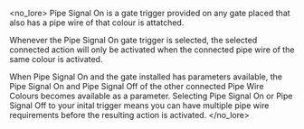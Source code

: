 <no_lore>
Pipe Signal On is a gate trigger provided on any gate placed that also has a pipe wire of that colour is attatched.

Whenever the Pipe Signal On gate trigger is selected, the selected connected action will only be activated when the connected pipe wire of the same colour is activated.

When Pipe Signal On and the gate installed has parameters available, the Pipe Signal On and Pipe Signal Off of the other connected Pipe Wire Colours becomes available as a parameter.
Selecting Pipe Signal On or Pipe Signal Off to your inital trigger means you can have multiple pipe wire requirements before the resulting action is activated.
</no_lore>